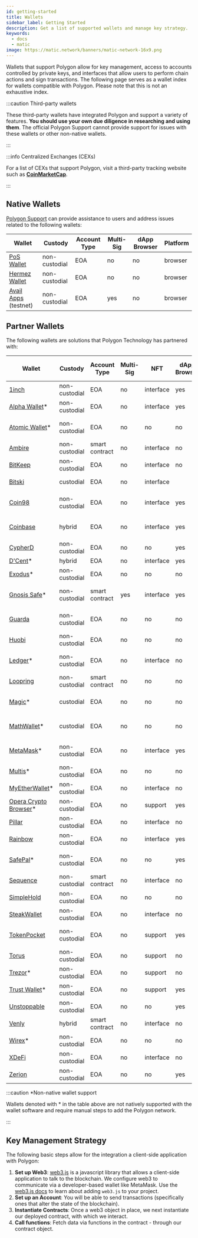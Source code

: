 ```yaml
---
id: getting-started
title: Wallets
sidebar_label: Getting Started
description: Get a list of supported wallets and manage key strategy.
keywords:
  - docs
  - matic
image: https://matic.network/banners/matic-network-16x9.png
---
```


Wallets that support Polygon allow for key management, access to accounts controlled by 
private keys, and interfaces that allow users to perform chain actions and sign transactions.
The following page serves as a wallet index for wallets compatible with Polygon. Please note
that this is not an exhaustive index.

:::caution Third-party wallets

These third-party wallets have integrated Polygon and support a variety of features.
**You should use your own due diligence in researching and using them**. The official Polygon
Support cannot provide support for issues with these wallets or other non-native wallets.

:::

:::info Centralized Exchanges (CEXs)

For a list of CEXs that support Polygon, visit a third-party tracking website such as
[**CoinMarketCap**](https://coinmarketcap.com/currencies/polygon/markets).

:::

## Native Wallets

[Polygon Support](https://support.polygon.technology/support/home) can provide assistance to users and address 
issues related to the following wallets:

| Wallet                                                               | Custody       | Account Type | Multi-Sig | dApp Browser | Platform |
|----------------------------------------------------------------------|---------------|--------------|-----------|--------------|----------|
| [PoS Wallet](https://wallet.polygon.technology/login/)           | non-custodial | EOA          | no        | no           | browser  |
| [Hermez Wallet](https://wallet.hermez.io/login)                      | non-custodial | EOA          | no        | no           | browser  |
| [Avail Apps](https://devnet-avail.polygon.technology/) (testnet) | non-custodial | EOA          | yes       | no           | browser  |


## Partner Wallets

The following wallets are solutions that Polygon Technology has partnered with:

| Wallet 	| Custody 	| Account Type 	| Multi-Sig 	| NFT 	| dApp Browser 	| Bridge Support 	| Fiat On-Ramp	| Platforms 	|
|---	|---	|---	|---	|---	|---	|---	|---	|---	|
| [1inch](https://1inch.io/wallet/) 	| non-custodial 	| EOA 	| no 	| interface 	| yes 	| yes 	| no 	| mobile 	|
| [Alpha Wallet](https://alphawallet.com/)* 	| non-custodial 	| EOA 	| no 	| interface 	| yes 	| yes 	| yes 	| mobile, api/sdk 	|
| [Atomic Wallet](https://atomicwallet.io/)* 	| non-custodial 	| EOA 	| no 	| no 	| no 	| no 	| yes 	| mobile, desktop, api/sdk 	|
| [Ambire](https://www.ambire.com/) 	| non-custodial 	| smart contract 	| no 	| interface 	| no 	| yes 	| yes 	| browser 	|
| [BitKeep](https://bitkeep.com/) 	| non-custodial 	| EOA 	| no 	| interface 	| no 	| yes 	| yes 	| mobile 	|
| [Bitski](https://www.bitski.com/) 	| custodial 	| EOA 	| no 	| interface 	|  	| yes 	| no 	| browser, api/sdk 	|
| [Coin98](https://coin98.com/wallet) 	| non-custodial 	| EOA 	| no 	| interface 	| yes 	| yes 	| yes 	| mobile, browser, api/sdk 	|
| [Coinbase](https://www.coinbase.com/wallet) 	| hybrid 	| EOA 	| no 	| interface 	| yes 	| yes 	| yes 	| mobile, browser, api/sdk 	|
| [CypherD](https://cypherd.io/) 	| non-custodial 	| EOA 	| no 	| no 	| yes 	|  	|  	| mobile 	|
| [D'Cent](https://dcentwallet.com/)* 	| hybrid 	| EOA 	| no 	| interface 	| yes 	| yes 	| no 	| mobile 	|
| [Exodus](https://www.exodus.com/)* 	| non-custodial 	| EOA 	| no 	| no 	| no 	|  	| yes 	| mobile, desktop 	|
| [Gnosis Safe](https://gnosis-safe.io/)* 	| non-custodial 	| smart contract 	| yes 	| interface 	| yes 	| no 	| no 	| mobile, browser, api/sdk 	|
| [Guarda](https://guarda.com/) 	| non-custodial 	| EOA 	| no 	| no 	| no 	| yes 	| yes 	| mobile, browser, desktop 	|
| [Huobi](https://www.itoken.com/en) 	| non-custodial 	| EOA 	| no 	| no 	| no 	| yes 	| no 	| mobile 	|
| [Ledger](https://www.ledger.com/)* 	| non-custodial 	| EOA 	| no 	| interface 	| no 	| no 	| no 	| hardware, mobile, desktop 	|
| [Loopring](https://loopring.io/#/) 	| non-custodial 	| smart contract 	| no 	| no 	| no 	|  	|  	| mobile, api/sdk 	|
| [Magic](https://fortmatic.com/)* 	| custodial 	| EOA 	| no 	| no 	| no 	|  	|  	| mobile, browser, api/sdk 	|
| [MathWallet](https://mathwallet.org/en-us/)* 	| custodial 	| EOA 	| no 	| no 	| no 	| yes 	| yes 	| mobile, browser, api/sdk 	|
| [MetaMask](https://metamask.io/)* 	| non-custodial 	| EOA 	| no 	| interface 	| yes 	| no 	| no 	| mobile, browser, api/sdk 	|
| [Multis](https://multis.co/)* 	| non-custodial 	| EOA 	| no 	| no 	| no 	|  	|  	| mobile, desktop 	|
| [MyEtherWallet](https://www.myetherwallet.com/)* 	| non-custodial 	| EOA 	| no 	| interface 	| no 	|  	|  	| mobile 	|
| [Opera Crypto Browser](https://www.opera.com/crypto/next)* 	| non-custodial 	| EOA 	| no 	| support 	| yes 	|  	|  	| mobile, browser 	|
| [Pillar](https://www.pillar.fi/) 	| non-custodial 	| EOA 	| no 	| interface 	| no 	|  	|  	| mobile 	|
| [Rainbow](https://rainbow.me/) 	| non-custodial 	| EOA 	| no 	| interface 	| yes 	|  	|  	| mobile, api/sdk 	|
| [SafePal](https://safepal.io/)* 	| non-custodial 	| EOA 	| no 	| no 	| yes 	|  	|  	| hardware, mobile, api/sdk 	|
| [Sequence](https://sequence.app/auth) 	| non-custodial 	| smart contract 	| no 	| interface 	| no 	|  	|  	| browser, api/sdk 	|
| [SimpleHold](https://simplehold.io/) 	| non-custodial 	| EOA 	| no 	| no 	| no 	|  	|  	| mobile, api/sdk 	|
| [SteakWallet](https://steakwallet.fi/) 	| non-custodial 	| EOA 	| no 	| interface 	| no 	|  	|  	| mobile, api/sdk 	|
| [TokenPocket](https://www.tokenpocket.pro/en) 	| non-custodial 	| EOA 	| no 	| support 	| yes 	| yes 	| no 	| mobile, browser, api/sdk 	|
| [Torus](https://toruswallet.io/) 	| non-custodial 	| EOA 	| no 	| support 	| no 	| no 	| no 	| browser, api/sdk 	|
| [Trezor](https://trezor.io/)* 	| non-custodial 	| EOA 	| no 	| support 	| no 	|  	|  	| hardware, mobile 	|
| [Trust Wallet](https://trustwallet.com/)* 	| non-custodial 	| EOA 	| no 	| support 	| yes 	|  	|  	| mobile 	|
| [Unstoppable](https://unstoppable.money/) 	| non-custodial 	| EOA 	| no 	| no 	| yes 	|  	|  	| mobile, api/sdk 	|
| [Venly](https://www.venly.io/) 	| hybrid 	| smart contract 	| no 	| interface 	| no 	|  	|  	| browser, api/sdk 	|
| [Wirex](https://wirexapp.com/en/wirex-wallet)* 	| non-custodial 	| EOA 	| no 	| no 	| no 	|  	|  	| mobile 	|
| [XDeFi](https://www.xdefi.io/) 	| non-custodial 	| EOA 	| no 	| interface 	| no 	| no 	| no 	| browser 	|
| [Zerion](https://zerion.io/) 	| non-custodial 	| EOA 	| no 	| no 	| yes 	|  	|  	| mobile, browser 	|

:::caution *Non-native wallet support

Wallets denoted with * in the table above are not natively supported with the wallet software 
and require manual steps to add the Polygon network.

:::

## Key Management Strategy

The following basic steps allow for the integration a client-side application with Polygon:

1. **Set up Web3**: [web3.js](https://web3js.readthedocs.io/) is a javascript library that 
   allows a client-side application to talk to the blockchain. We configure web3 to communicate 
   via a developer-based wallet like MetaMask. Use the [web3.js docs](https://web3js.readthedocs.io/en/v1.2.2/getting-started.html#adding-web3-js) to learn about adding `web3.js` to your project.
2. **Set up an Account**: You will be able to send transactions (specifically ones that alter the 
   state of the blockchain).
3. **Instantiate Contracts**: Once a web3 object in place, we next instantiate our deployed contract, 
   with which we interact.
4. **Call functions**: Fetch data via functions in the contract - through our contract object.
